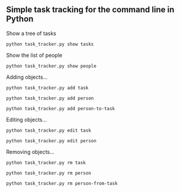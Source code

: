 ## Simple task tracking for the command line in Python

Show a tree of tasks

```python task_tracker.py show tasks```

Show the list of people

```python task_tracker.py show people```

Adding objects...

```python task_tracker.py add task```

```python task_tracker.py add person```

```python task_tracker.py add person-to-task```

Editing objects...

```python task_tracker.py edit task```

```python task_tracker.py edit person```

Removing objects...

```python task_tracker.py rm task```

```python task_tracker.py rm person```

```python task_tracker.py rm person-from-task```
